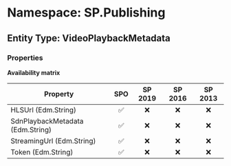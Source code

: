 # Namespace: SP.Publishing

## Entity Type: VideoPlaybackMetadata

### Properties

**Availability matrix**

Property | SPO | SP 2019 | SP 2016 | SP 2013
----------|:---:|:-------:|:-------:|:-------:
HLSUrl (Edm.String) | ✅ | ❌ | ❌ | ❌
SdnPlaybackMetadata (Edm.String) | ✅ | ❌ | ❌ | ❌
StreamingUrl (Edm.String) | ✅ | ❌ | ❌ | ❌
Token (Edm.String) | ✅ | ❌ | ❌ | ❌